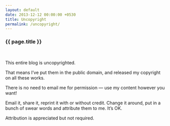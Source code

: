 ```yaml
---
layout: default
date: 2013-12-12 00:00:00 +0530
title: Uncopyright
permalink: /uncopyright/
---
```

<div class="post">
<h3>{{ page.title }}</h3><br/>

<p>This entire blog is uncopyrighted.</p>

<p>That means I&#8217;ve put them in the public domain, and released my copyright on all these works.</p>

<p>There is no need to email me for permission &#8212; use my content however you want!</p>

<p>Email it, share it, reprint it with or without credit. Change it around, put in a bunch of swear words and attribute them to me. It&#8217;s OK.</p>

<p>Attribution is appreciated but not required.</p>

</div>
<br/>
